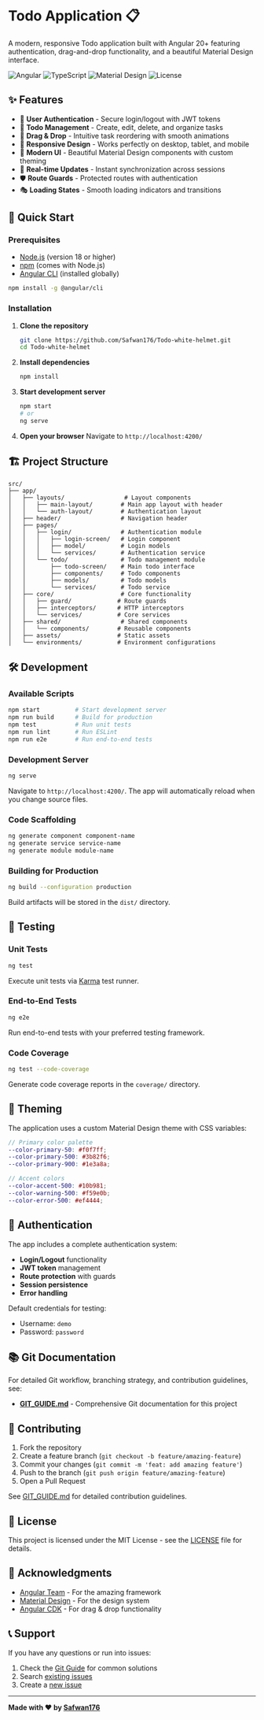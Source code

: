 # Todo Application 📋

A modern, responsive Todo application built with Angular 20+ featuring authentication, drag-and-drop functionality, and a beautiful Material Design interface.

![Angular](https://img.shields.io/badge/Angular-20+-red?style=flat-square&logo=angular)
![TypeScript](https://img.shields.io/badge/TypeScript-5+-blue?style=flat-square&logo=typescript)
![Material Design](https://img.shields.io/badge/Material-Design-blue?style=flat-square&logo=material-design)
![License](https://img.shields.io/badge/License-MIT-green?style=flat-square)

## ✨ Features

- 🔐 **User Authentication** - Secure login/logout with JWT tokens
- 📝 **Todo Management** - Create, edit, delete, and organize tasks
- 🎯 **Drag & Drop** - Intuitive task reordering with smooth animations
- 📱 **Responsive Design** - Works perfectly on desktop, tablet, and mobile
- 🎨 **Modern UI** - Beautiful Material Design components with custom theming
- 🔄 **Real-time Updates** - Instant synchronization across sessions
- 🛡️ **Route Guards** - Protected routes with authentication
- 🎭 **Loading States** - Smooth loading indicators and transitions

## 🚀 Quick Start

### Prerequisites
- [Node.js](https://nodejs.org/) (version 18 or higher)
- [npm](https://www.npmjs.com/) (comes with Node.js)
- [Angular CLI](https://angular.io/cli) (installed globally)

```bash
npm install -g @angular/cli
```

### Installation

1. **Clone the repository**
   ```bash
   git clone https://github.com/Safwan176/Todo-white-helmet.git
   cd Todo-white-helmet
   ```

2. **Install dependencies**
   ```bash
   npm install
   ```

3. **Start development server**
   ```bash
   npm start
   # or
   ng serve
   ```

4. **Open your browser**
   Navigate to `http://localhost:4200/`

## 🏗️ Project Structure

```
src/
├── app/
│   ├── layouts/                 # Layout components
│   │   ├── main-layout/        # Main app layout with header
│   │   └── auth-layout/        # Authentication layout
│   ├── header/                 # Navigation header
│   ├── pages/
│   │   ├── login/              # Authentication module
│   │   │   ├── login-screen/   # Login component
│   │   │   ├── model/          # Login models
│   │   │   └── services/       # Authentication service
│   │   └── todo/               # Todo management module
│   │       ├── todo-screen/    # Main todo interface
│   │       ├── components/     # Todo components
│   │       ├── models/         # Todo models
│   │       └── services/       # Todo service
│   ├── core/                   # Core functionality
│   │   ├── guard/             # Route guards
│   │   ├── interceptors/      # HTTP interceptors
│   │   └── services/          # Core services
│   ├── shared/                 # Shared components
│   │   └── components/        # Reusable components
│   ├── assets/                # Static assets
│   └── environments/          # Environment configurations
```

## 🛠️ Development

### Available Scripts

```bash
npm start          # Start development server
npm run build      # Build for production
npm test           # Run unit tests
npm run lint       # Run ESLint
npm run e2e        # Run end-to-end tests
```

### Development Server
```bash
ng serve
```
Navigate to `http://localhost:4200/`. The app will automatically reload when you change source files.

### Code Scaffolding
```bash
ng generate component component-name
ng generate service service-name
ng generate module module-name
```

### Building for Production
```bash
ng build --configuration production
```
Build artifacts will be stored in the `dist/` directory.

## 🧪 Testing

### Unit Tests
```bash
ng test
```
Execute unit tests via [Karma](https://karma-runner.github.io) test runner.

### End-to-End Tests
```bash
ng e2e
```
Run end-to-end tests with your preferred testing framework.

### Code Coverage
```bash
ng test --code-coverage
```
Generate code coverage reports in the `coverage/` directory.

## 🎨 Theming

The application uses a custom Material Design theme with CSS variables:

```scss
// Primary color palette
--color-primary-50: #f0f7ff;
--color-primary-500: #3b82f6;
--color-primary-900: #1e3a8a;

// Accent colors
--color-accent-500: #10b981;
--color-warning-500: #f59e0b;
--color-error-500: #ef4444;
```

## 🔐 Authentication

The app includes a complete authentication system:

- **Login/Logout** functionality
- **JWT token** management
- **Route protection** with guards
- **Session persistence**
- **Error handling**

Default credentials for testing:
- Username: `demo`
- Password: `password`

## 📚 Git Documentation

For detailed Git workflow, branching strategy, and contribution guidelines, see:
- **[GIT_GUIDE.md](./GIT_GUIDE.md)** - Comprehensive Git documentation for this project

## 🤝 Contributing

1. Fork the repository
2. Create a feature branch (`git checkout -b feature/amazing-feature`)
3. Commit your changes (`git commit -m 'feat: add amazing feature'`)
4. Push to the branch (`git push origin feature/amazing-feature`)
5. Open a Pull Request

See [GIT_GUIDE.md](./GIT_GUIDE.md) for detailed contribution guidelines.

## 📄 License

This project is licensed under the MIT License - see the [LICENSE](LICENSE) file for details.

## 🙏 Acknowledgments

- [Angular Team](https://angular.io/) - For the amazing framework
- [Material Design](https://material.io/) - For the design system
- [Angular CDK](https://material.angular.io/cdk/) - For drag & drop functionality

## 📞 Support

If you have any questions or run into issues:

1. Check the [Git Guide](./GIT_GUIDE.md) for common solutions
2. Search [existing issues](https://github.com/Safwan176/Todo-white-helmet/issues)
3. Create a [new issue](https://github.com/Safwan176/Todo-white-helmet/issues/new)

---

**Made with ❤️ by [Safwan176](https://github.com/Safwan176)**